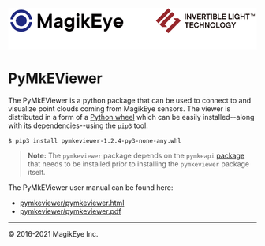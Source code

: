 ![](../mke-banner.png "Magik Eye Banner")

# PyMkEViewer #

The PyMkEViewer is a python package that can be used to connect to and visualize point clouds coming from MagikEye sensors. The viewer is distributed in a form of a [Python wheel](pymkeviewer-1.2.4-py3-none-any.whl)  which can be easily installed--along with its dependencies--using the `pip3` tool:
```
$ pip3 install pymkeviewer-1.2.4-py3-none-any.whl
```

> **Note:** The `pymkeviewer` package depends on the `pymkeapi` 
> [package](../client/python/README.html) that needs
> to be installed prior to installing the `pymkeviewer` package itself.

The PyMkEViewer user manual can be found here: 

* [pymkeviewer/pymkeviewer.html](doc/pymkeviewer.html)
* [pymkeviewer/pymkeviewer.pdf](doc/pymkeviewer.pdf)


---

 © 2016-2021 MagikEye Inc.
